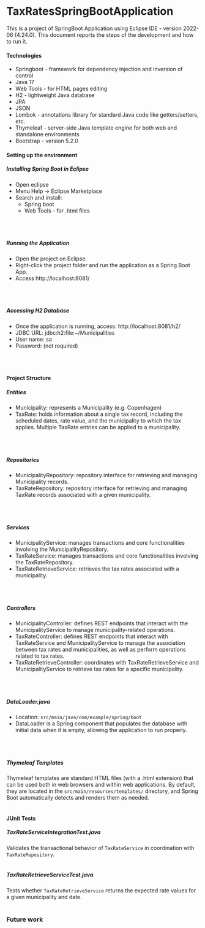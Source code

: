 
# TaxRatesSpringBootApplication

This is a project of SpringBoot Application using Eclipse IDE - version 2022-06 (4.24.0).
This document reports the steps of the development and how to run it.


#### Technologies

- Springboot - framework for dependency injection and inversion of control
- Java 17
- Web Tools - for HTML pages editing
- H2 - lightweight Java database
- JPA
- JSON
- Lombok - annotations library for standard Java code like getters/setters, etc.
- Thymeleaf - server-side Java template engine for both web and standalone environments
- Bootstrap - version 5.2.0


#### Setting up the environment


##### Installing Spring Boot in Eclipse

- Open eclipse
- Menu Help → Eclipse Marketplace
- Search and install:
  - Spring boot
  - Web Tools - for .html files
<br/>
<br/>

##### Running the Application

- Open the project on Eclipse.
- Right-click the project folder and run the application as a Spring Boot App.
- Access http://localhost:8081/
<br/>
<br/>


##### Accessing H2 Database

- Once the application is running, access: http://localhost:8081/h2/
- JDBC URL: jdbc:h2:file:~/Municipalities
- User name: sa 
- Password: (not required)
<br/>
<br/>

  
#### Project Structure


##### Entities

- Municipality: represents a Municipality (e.g. Copenhagen)
- TaxRate: holds information about a single tax record, including the scheduled dates, rate value, and the municipality to which the tax applies. Multiple TaxRate entries can be applied to a municipality.
<br/>
<br/>


##### Repositories

- MunicipalityRepository: repository interface for retrieving and managing Municipality records.
- TaxRateRepository: repository interface for retrieving and managing TaxRate records associated with a given municipality.
<br/>
<br/>


##### Services

- MunicipalityService: manages transactions and core functionalities involving the MunicipalityRepository.
- TaxRateService: manages transactions and core functionalities involving the TaxRateRepository.
- TaxRateRetrieveService: retrieves the tax rates associated with a municipality.
<br/>
<br/>


##### Controllers

- MunicipalityController:  defines REST endpoints that interact with the MunicipalityService to manage municipality-related operations.
- TaxRateController:  defines REST endpoints that interact with TaxRateService and MunicipalityService to manage the association between tax rates and municipalities, as well as perform operations related to tax rates.
- TaxRateRetrieveController: coordinates with TaxRateRetrieveService and MunicipalityService to retrieve tax rates for a specific municipality.
<br/>
<br/>


##### DataLoader.java

- Location: `src/main/java/com/example/spring/boot`
- DataLoader is a Spring component that populates the database with initial data when it is empty, allowing the application to run properly.
<br/>
<br/>


##### Thymeleaf Templates

Thymeleaf templates are standard HTML files (with a .html extension) that can be used both in web browsers and within web applications.
By default, they are located in the `src/main/resources/templates/` directory, and Spring Boot automatically detects and renders them as needed.
<br/>
<br/>


#### JUnit Tests

##### TaxRateServiceIntegrationTest.java

Validates the transactional behavior of `TaxRateService` in coordination with `TaxRateRepository`.
<br/>
<br/>


##### TaxRateRetrieveServiceTest.java

Tests whether `TaxRateRetrieveService` returns the expected rate values for a given municipality and date.
<br/>
<br/>

### Future work



